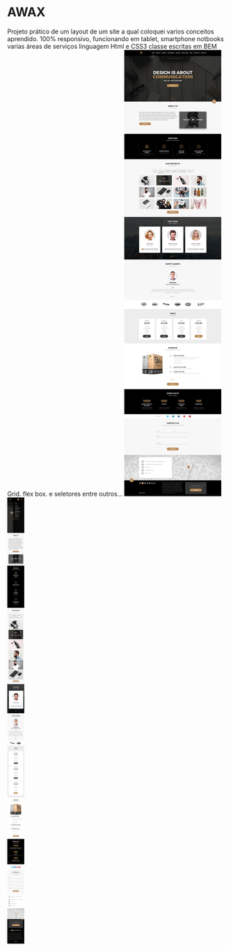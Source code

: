 # AWAX
Projeto prático de um layout  de um site a qual coloquei varios conceitos aprendido.
100% responsivo, funcionando em tablet, smartphone notbooks
varias áreas de serviços 
linguagem Html e CSS3 
classe escritas em BEM 
Grid.
flex box.
e seletores 
entre outros...
<img src="/assets/midia/LAYOUT_DESKTOP.jpg">
<img src="/assets/midia/LAYOUT_MOBILE.jpg">